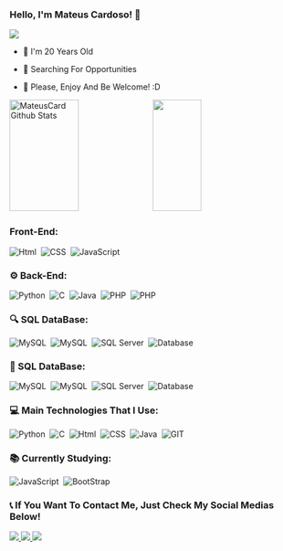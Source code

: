 ### Hello, I'm Mateus Cardoso! 👋

<img src="https://komarev.com/ghpvc/?username=MateusCard&style=for-the-badge"></img>

- 🎉 I'm 20 Years Old

- 🔎 Searching For Opportunities

- 🤗 Please, Enjoy And Be Welcome! :D

 <div>  
  <img width="49%" height="195px" src="https://github-readme-stats.vercel.app/api?username=MateusCard&show_icons=true&count_private=true&hide_border=true&title_color=A4F4EF&icon_color=A4F4EF&text_color=cfd6f5&bg_color=22222b" alt="MateusCard Github Stats" /> 
  <img width="41%" height="195px" src="https://github-readme-stats.vercel.app/api/top-langs/?username=MateusCard&layout=compact&hide_border=true&title_color=A4F4EF&text_color=cfd6f5&bg_color=0d1117" />
</div>

### Front-End:
![Html](https://img.shields.io/badge/HTML5-E34F26?style=for-the-badge&logo=html5&logoColor=white)&nbsp;
![CSS](https://img.shields.io/badge/CSS3-1572B6?style=for-the-badge&logo=css3&logoColor=white)&nbsp;
![JavaScript](https://img.shields.io/badge/JavaScript-323330?style=for-the-badge&logo=javascript&logoColor=F7DF1E)&nbsp;

### ⚙️ Back-End:
![Python](https://img.shields.io/badge/Python-3776AB?style=for-the-badge&logo=python&logoColor=white)&nbsp;
![C](https://img.shields.io/badge/C-00599C?style=for-the-badge&logo=c&logoColor=white)&nbsp;
![Java](https://img.shields.io/badge/Java-ED8B00?style=for-the-badge&logo=openjdk&logoColor=white)&nbsp;
![PHP](https://img.shields.io/badge/PHP-777BB4?style=flat&logo=php&logoColor=white)&nbsp;
![PHP](https://img.shields.io/badge/php-%23777BB4.svg?style=for-the-badge&logo=php&logoColor=white)&nbsp;



### 🔍 SQL DataBase:
![MySQL](https://img.shields.io/badge/MySQL-4479A1?style=flat&logo=mysql&logoColor=white)&nbsp;
![MySQL](https://img.shields.io/badge/mysql-4479A1.svg?style=for-the-badge&logo=mysql&logoColor=white)&nbsp;
![SQL Server](https://img.shields.io/badge/SQL_Server-CC2927?style=for-the-badge&logo=microsoft-sql-server&logoColor=white)&nbsp;
![Database](https://img.shields.io/badge/Database-000000?style=for-the-badge&logo=microsoft-sql-server&logoColor=white)&nbsp;

### 🔑 SQL DataBase:
![MySQL](https://img.shields.io/badge/MySQL-4479A1?style=flat&logo=mysql&logoColor=white)&nbsp;
![MySQL](https://img.shields.io/badge/mysql-4479A1.svg?style=for-the-badge&logo=mysql&logoColor=white)&nbsp;
![SQL Server](https://img.shields.io/badge/SQL_Server-CC2927?style=for-the-badge&logo=microsoft-sql-server&logoColor=white)&nbsp;
![Database](https://img.shields.io/badge/Database-000000?style=for-the-badge&logo=microsoft-sql-server&logoColor=white)&nbsp;


### 💻 Main Technologies That I Use:
![Python](https://img.shields.io/badge/Python-3776AB?style=for-the-badge&logo=python&logoColor=white)&nbsp;
![C](https://img.shields.io/badge/C-00599C?style=for-the-badge&logo=c&logoColor=white)&nbsp;
![Html](https://img.shields.io/badge/HTML5-E34F26?style=for-the-badge&logo=html5&logoColor=white)&nbsp;
![CSS](https://img.shields.io/badge/CSS3-1572B6?style=for-the-badge&logo=css3&logoColor=white)&nbsp;
![Java](https://img.shields.io/badge/Java-ED8B00?style=for-the-badge&logo=openjdk&logoColor=white)&nbsp;
![GIT](https://img.shields.io/badge/GIT-E44C30?style=for-the-badge&logo=git&logoColor=white)&nbsp;

### 📚 Currently Studying: 
![JavaScript](https://img.shields.io/badge/JavaScript-323330?style=for-the-badge&logo=javascript&logoColor=F7DF1E)&nbsp;
![BootStrap](https://img.shields.io/badge/Bootstrap-563D7C?style=for-the-badge&logo=bootstrap&logoColor=white)&nbsp;

### 📞 If You Want To Contact Me, Just Check My Social Medias Below!

<div>
  <a href="mateus.novaes.15062004@gmail.com" target="_blank"> <img src="https://img.shields.io/badge/Gmail-D14836?style=for-the-badge&logo=gmail&logoColor=white"> </a>
  <a href="https://www.linkedin.com/in/mateus-cardoso-b60576291/" target="_blank"> <img src="https://img.shields.io/badge/LinkedIn-0077B5?style=for-the-badge&logo=linkedin&logoColor=white"> </a>
  <a href="https://www.instagram.com/mccardnv/" target="_blank"> <img src="https://img.shields.io/badge/Instagram-E4405F?style=for-the-badge&logo=instagram&logoColor=white"> </a>
</div>
 
